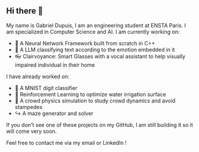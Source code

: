## Hi there 👋

My name is Gabriel Dupuis, I am an engineering student at ENSTA Paris. I am specialized in Computer Science and AI.
I am currently working on:
- 🧠 A Neural Network Framework built from scratch in C++
- 📘 A LLM classifying text according to the emotion embedded in it
- 👓 Clairvoyance: Smart Glasses with a vocal assistant to help visually impaired individual in their home

I have already worked on:
- 🔢 A MNIST digit classifier
- 🔵 Reinforcement Learning to optimize water irrigation surface
- 🧍 A crowd physics simulation to study crowd dynamics and avoid stampedes
- ↪️ A maze generator and solver

If you don't see one of these projects on my GitHub, I am still building it so it will come very soon.

Feel free to contact me via my email or LinkedIn !
